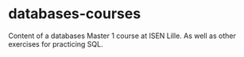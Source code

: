 # databases-courses
Content of a databases Master 1 course at ISEN Lille. As well as other exercises for practicing SQL.
